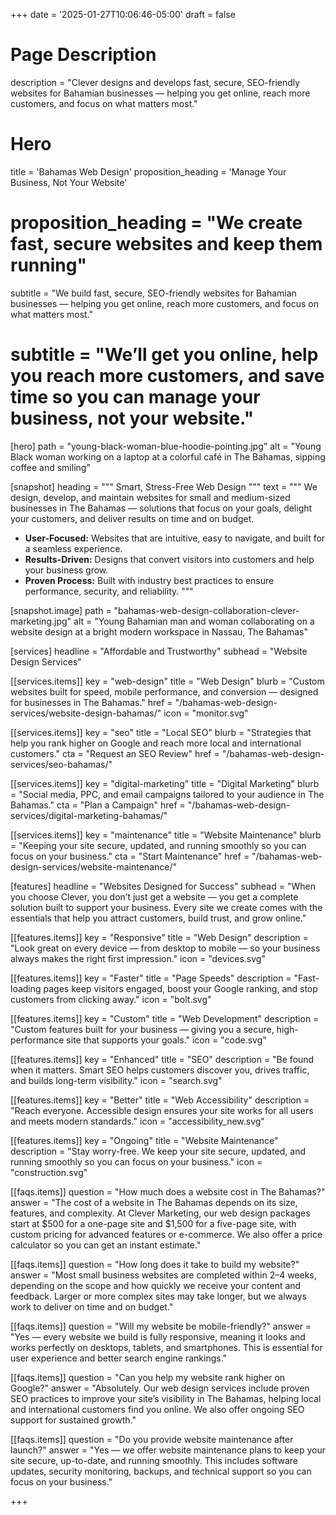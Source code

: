 +++
date = '2025-01-27T10:06:46-05:00'
draft = false

# Page Description
description = "Clever designs and develops fast, secure, SEO-friendly websites for Bahamian businesses — helping you get online, reach more customers, and focus on what matters most."

# Hero
title = 'Bahamas Web Design'
proposition_heading = 'Manage Your Business, Not Your Website'
# proposition_heading = "We create fast, secure websites and keep them running"
subtitle = "We build fast, secure, SEO-friendly websites for Bahamian businesses — helping you get online, reach more customers, and focus on what matters most."
# subtitle = "We’ll get you online, help you reach more customers, and save time so you can manage your business, not your website."

[hero]
path = "young-black-woman-blue-hoodie-pointing.jpg"
alt = "Young Black woman working on a laptop at a colorful café in The Bahamas, sipping coffee and smiling"


[snapshot]
heading = """
Smart, Stress-Free Web Design
"""
text = """
We design, develop, and maintain websites for small and medium-sized businesses in The Bahamas — solutions that focus on your goals, delight your customers, and deliver results on time and on budget.

- **User-Focused:** Websites that are intuitive, easy to navigate, and built for a seamless experience.
- **Results-Driven:** Designs that convert visitors into customers and help your business grow.
- **Proven Process:** Built with industry best practices to ensure performance, security, and reliability.
"""

[snapshot.image]
path = "bahamas-web-design-collaboration-clever-marketing.jpg"
alt = "Young Bahamian man and woman collaborating on a website design at a bright modern workspace in Nassau, The Bahamas"

[services]
headline = "Affordable and Trustworthy"
subhead  = "Website Design Services"

[[services.items]]
key   = "web-design"
title = "Web Design"
blurb = "Custom websites built for speed, mobile performance, and conversion — designed for businesses in The Bahamas."
href  = "/bahamas-web-design-services/website-design-bahamas/"
icon = "monitor.svg"

[[services.items]]
key   = "seo"
title = "Local SEO"
blurb = "Strategies that help you rank higher on Google and reach more local and international customers."
cta   = "Request an SEO Review"
href  = "/bahamas-web-design-services/seo-bahamas/"

[[services.items]]
key   = "digital-marketing"
title = "Digital Marketing"
blurb = "Social media, PPC, and email campaigns tailored to your audience in The Bahamas."
cta   = "Plan a Campaign"
href  = "/bahamas-web-design-services/digital-marketing-bahamas/"

[[services.items]]
key   = "maintenance"
title = "Website Maintenance"
blurb = "Keeping your site secure, updated, and running smoothly so you can focus on your business."
cta   = "Start Maintenance"
href  = "/bahamas-web-design-services/website-maintenance/"

[features]
headline = "Websites Designed for Success"
subhead  = "When you choose Clever, you don’t just get a website — you get a complete solution built to support your business. Every site we create comes with the essentials that help you attract customers, build trust, and grow online."

[[features.items]]
key = "Responsive"
title = "Web Design"
description = "Look great on every device — from desktop to mobile — so your business always makes the right first impression."
icon = "devices.svg"

[[features.items]]
key = "Faster"
title = "Page Speeds"
description = "Fast-loading pages keep visitors engaged, boost your Google ranking, and stop customers from clicking away."
icon = "bolt.svg"


[[features.items]]
key = "Custom"
title = "Web Development"
description = "Custom features built for your business — giving you a secure, high-performance site that supports your goals."
icon = "code.svg"


[[features.items]]
key = "Enhanced"
title = "SEO"
description = "Be found when it matters. Smart SEO helps customers discover you, drives traffic, and builds long-term visibility."
icon = "search.svg"


[[features.items]]
key = "Better"
title = "Web Accessibility"
description = "Reach everyone. Accessible design ensures your site works for all users and meets modern standards."
icon = "accessibility_new.svg"


[[features.items]]
key = "Ongoing"
title = "Website Maintenance"
description = "Stay worry-free. We keep your site secure, updated, and running smoothly so you can focus on your business."
icon = "construction.svg"

[[faqs.items]]
question = "How much does a website cost in The Bahamas?"
answer = "The cost of a website in The Bahamas depends on its size, features, and complexity. At Clever Marketing, our web design packages start at $500 for a one-page site and $1,500 for a five-page site, with custom pricing for advanced features or e-commerce. We also offer a price calculator so you can get an instant estimate."

[[faqs.items]]
question = "How long does it take to build my website?"
answer = "Most small business websites are completed within 2–4 weeks, depending on the scope and how quickly we receive your content and feedback. Larger or more complex sites may take longer, but we always work to deliver on time and on budget."

[[faqs.items]]
question = "Will my website be mobile-friendly?"
answer = "Yes — every website we build is fully responsive, meaning it looks and works perfectly on desktops, tablets, and smartphones. This is essential for user experience and better search engine rankings."

[[faqs.items]]
question = "Can you help my website rank higher on Google?"
answer = "Absolutely. Our web design services include proven SEO practices to improve your site’s visibility in The Bahamas, helping local and international customers find you online. We also offer ongoing SEO support for sustained growth."

[[faqs.items]]
question = "Do you provide website maintenance after launch?"
answer = "Yes — we offer website maintenance plans to keep your site secure, up-to-date, and running smoothly. This includes software updates, security monitoring, backups, and technical support so you can focus on your business."


+++
